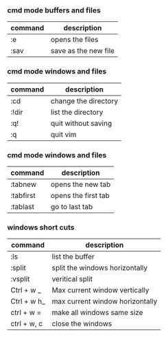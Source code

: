 ### cmd mode buffers and  files
|command | description |
|----|---|
| :e <filename> | opens the files |
| :sav  <filename> | save as the new file |


### cmd mode windows and files
|command | description |
|----|---|
| :cd | change the directory |
| :!dir | list the directory |
| :q! | quit without saving |
| :q | quit vim |

### cmd mode windows and files
|command | description |
|----|---|
| :tabnew | opens the new tab |
| :tabfirst | opens the first tab |
| :tablast | go to last tab |

### windows short cuts
|command | description |
|---|---|
| :ls | list the buffer  |
| :split | split the windows horizontally |
| :vsplit | veritical split |
| Ctrl + w _ | Max current window vertically |
| Ctrl + w h_ | max current window horizontally |
| ctrl + w = | make all windows same size |
| ctrl + w, c | close the windows |


